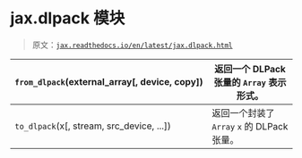 # jax.dlpack 模块

> 原文：[`jax.readthedocs.io/en/latest/jax.dlpack.html`](https://jax.readthedocs.io/en/latest/jax.dlpack.html)

| `from_dlpack`(external_array[, device, copy]) | 返回一个 DLPack 张量的 `Array` 表示形式。 |
| --- | --- |
| `to_dlpack`(x[, stream, src_device, ...]) | 返回一个封装了 `Array` `x` 的 DLPack 张量。 |
